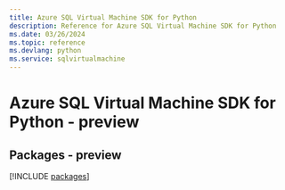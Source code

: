 ```yaml
---
title: Azure SQL Virtual Machine SDK for Python
description: Reference for Azure SQL Virtual Machine SDK for Python
ms.date: 03/26/2024
ms.topic: reference
ms.devlang: python
ms.service: sqlvirtualmachine
---
```

# Azure SQL Virtual Machine SDK for Python - preview
## Packages - preview
[!INCLUDE [packages](sql-virtual-machine-index.md)]